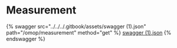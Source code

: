 # Measurement

{% swagger src="../../../.gitbook/assets/swagger (1).json" path="/omop/measurement" method="get" %}
[swagger (1).json](<../../../.gitbook/assets/swagger (1).json>)
{% endswagger %}
